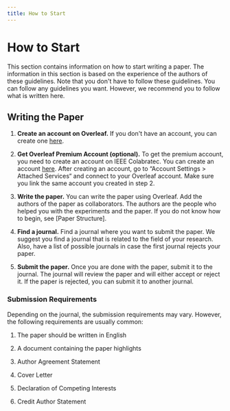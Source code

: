 ```yaml
---
title: How to Start
---
```


# How to Start

This section contains information on how to start writing a paper. The
information in this section is based on the experience of the authors of these
guidelines. Note that you don't have to follow these guidelines. You can follow
any guidelines you want. However, we recommend you to follow what is written
here.

## Writing the Paper

1. **Create an account on Overleaf.** If you don't have an account, you can
   create one [here](https://www.overleaf.com).

2. **Get Overleaf Premium Account (optional).** To get the premium account, you
   need to create an account on IEEE Colabratec. You can create an account
   [here](https://ieee-collabratec.ieee.org/). After creating an account, go to
   “Account Settings > Attached Services“ and connect to your Overleaf account.
   Make sure you link the same account you created in step 2.

3. **Write the paper.** You can write the paper using Overleaf. Add the authors
   of the paper as collaborators. The authors are the people who helped you with
  the experiments and the paper. If you do not know how to begin, see [Paper Structure].

4. **Find a journal.** Find a journal where you want to submit the paper. We
   suggest you find a journal that is related to the field of your research. Also,
   have a list of possible journals in case the first journal rejects your paper.

5. **Submit the paper.** Once you are done with the paper, submit it to the
   journal. The journal will review the paper and will either accept or reject
   it. If the paper is rejected, you can submit it to another journal.

### Submission Requirements

Depending on the journal, the submission requirements may vary. However, the
following requirements are usually common:

1. The paper should be written in English

2. A document containing the paper highlights

3. Author Agreement Statement

4. Cover Letter

5. Declaration of Competing Interests

6. Credit Author Statement

